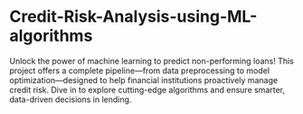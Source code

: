 # Credit-Risk-Analysis-using-ML-algorithms
Unlock the power of machine learning to predict non-performing loans! This project offers a complete pipeline—from data preprocessing to model optimization—designed to help financial institutions proactively manage credit risk. Dive in to explore cutting-edge algorithms and ensure smarter, data-driven decisions in lending.
